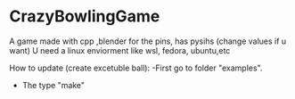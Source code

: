 # CrazyBowlingGame
A game made with cpp ,blender for the pins, has pysihs (change values if u want)
U need a linux enviorment like wsl, fedora, ubuntu,etc

How to update (create excetuble ball):
-First go to folder "examples".
- The type "make"



  

  
